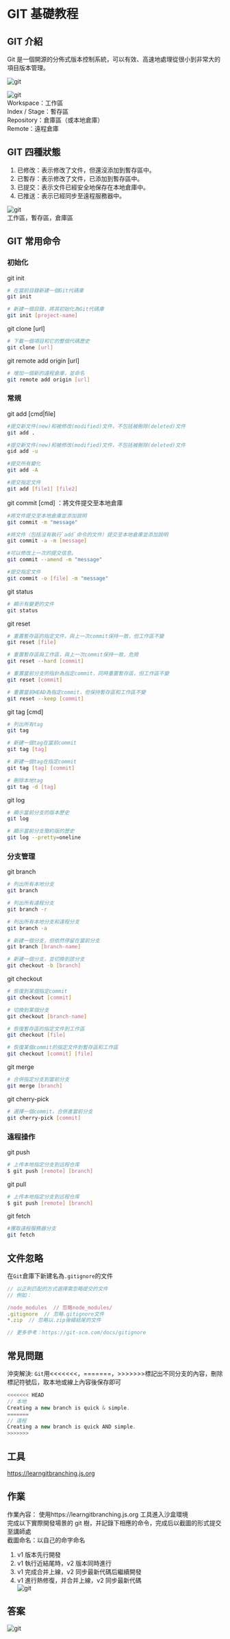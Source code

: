 # GIT 基礎教程

## GIT 介紹

Git 是一個開源的分佈式版本控制系統，可以有效、高速地處理從很小到非常大的項目版本管理。

![git](./img/git.png)

![git](./img/info.png)  
Workspace：工作區  
Index / Stage：暫存區  
Repository：倉庫區（或本地倉庫）  
Remote：遠程倉庫

## GIT 四種狀態

1. 已修改：表示修改了文件，但還沒添加到暫存區中。
2. 已暫存：表示修改了文件，已添加到暫存區中。
3. 已提交：表示文件已經安全地保存在本地倉庫中。
4. 已推送：表示已經同步至遠程服務器中。

![git](./img/state.png)  
工作區，暫存區，倉庫區

## GIT 常用命令

### 初始化

git init

```bash
# 在當前目錄新建一個Git代碼庫
git init

# 新建一個目錄，將其初始化為Git代碼庫
git init [project-name]
```

git clone [url]

```bash
# 下載一個項目和它的整個代碼歷史
git clone [url]
```

git remote add origin [url]

```bash
# 增加一個新的遠程倉庫，並命名
git remote add origin [url]
```

### 常規

git add [cmd|file]

```bash
#提交新文件(new)和被修改(modified)文件，不包括被刪除(deleted)文件
git add .

#提交新文件(new)和被修改(modified)文件，不包括被刪除(deleted)文件
gid add -u

#提交所有變化
git add -A

#提交指定文件
git add [file1] [file2]
```

git commit [cmd] ：將文件提交至本地倉庫

```bash
#將文件提交至本地倉庫並添加說明
git commit -m "message"

#將文件（包括沒有執行`add`命令的文件）提交至本地倉庫並添加說明
git commit -a -m [message]

#可以修改上一次的提交信息。
git commit --amend -m "message"

#提交指定文件
git commit -o [file] -m "message"
```

git status

```bash
# 顯示有變更的文件
git status
```

git reset

```bash
# 重置暫存區的指定文件，與上一次commit保持一致，但工作區不變
git reset [file]

# 重置暫存區與工作區，與上一次commit保持一致，危險
git reset --hard [commit]

# 重置當前分支的指針為指定commit，同時重置暫存區，但工作區不變
git reset [commit]

# 重置當前HEAD為指定commit，但保持暫存區和工作區不變
git reset --keep [commit]
```

git tag [cmd]

```bash
# 列出所有tag
git tag

# 新建一個tag在當前commit
git tag [tag]

# 新建一個tag在指定commit
git tag [tag] [commit]

# 刪除本地tag
git tag -d [tag]
```

git log

```bash
# 顯示當前分支的版本歷史
git log

# 顯示當前分支簡約版的歷史
git log --pretty=oneline
```

### 分支管理

git branch

```bash
# 列出所有本地分支
git branch

# 列出所有遠程分支
git branch -r

# 列出所有本地分支和遠程分支
git branch -a

# 新建一個分支，但依然停留在當前分支
git branch [branch-name]

# 新建一個分支，並切換到該分支
git checkout -b [branch]
```

git checkout

```bash
# 恢復到某個指定commit
git checkout [commit]

# 切換到某個分支
git checkout [branch-name]

# 恢復暫存區的指定文件到工作區
git checkout [file]

# 恢復某個commit的指定文件到暫存區和工作區
git checkout [commit] [file]
```

git merge

```bash
# 合併指定分支到當前分支
git merge [branch]
```

git cherry-pick

```bash
# 選擇一個commit，合併進當前分支
git cherry-pick [commit]
```

### 遠程操作

git push

```bash
# 上传本地指定分支到远程仓库
$ git push [remote] [branch]
```

git pull

```bash
# 上传本地指定分支到远程仓库
$ git push [remote] [branch]
```

git fetch

```bash
#獲取遠程服務器分支
git fetch
```

## 文件忽略

在`Git`倉庫下新建名為`.gitignore`的文件

```javascript
// 以正則匹配的方式選擇需忽略提交的文件
// 例如：

/node_modules  // 忽略node_modules/
.gitignore  // 忽略.gitignore文件
*.zip  // 忽略以.zip後綴結尾的文件

// 更多參考：https://git-scm.com/docs/gitignore

```

## 常見問題

沖突解決:
`Git`用<<<<<<<，=======，>>>>>>>標記出不同分支的內容，刪除標記符號后，取本地或線上內容後保存即可

```javascript
<<<<<<< HEAD
// 本地
Creating a new branch is quick & simple.
=======
// 遠程
Creating a new branch is quick AND simple.
>>>>>>>
```

## 工具

https://learngitbranching.js.org

## 作業

作業內容：
使用https://learngitbranching.js.org 工具進入沙盒環境  
完成以下實際開發場景的 git 樹，并記錄下相應的命令，完成后以截圖的形式提交至講師處  
截圖命名：以自己的命字命名

1. v1 版本先行開發
2. v1 執行近結尾時，v2 版本同時進行
3. v1 完成合并上線，v2 同步最新代碼后繼續開發
4. v1 進行熱修復，并合并上線，v2 同步最新代碼  
   ![git](./img/work.png)

## 答案

![git](./img/work2.png)
